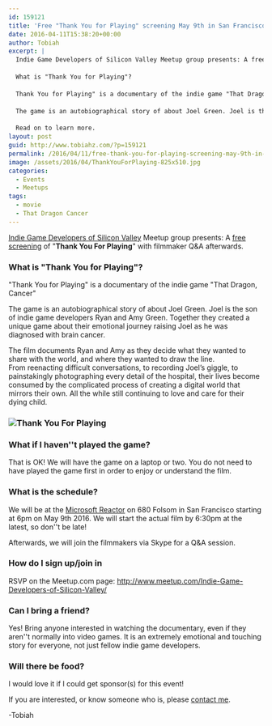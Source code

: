 ```yaml
---
id: 159121
title: 'Free "Thank You for Playing" screening May 9th in San Francisco'
date: 2016-04-11T15:38:20+00:00
author: Tobiah
excerpt: |
  Indie Game Developers of Silicon Valley Meetup group presents: A free screening of "Thank For you Playing" with filmmaker Q&A afterwards.
  
  What is "Thank You for Playing"?
  
  Thank You for Playing" is a documentary of the indie game "That Dragon, Cancer
  
  The game is an autobiographical story of about Joel Green. Joel is the son of indie game developers Ryan and Amy Green. Together they created a unique game about their emotional journey raising Joel as he was diagnosed with brain cancer.
  
  Read on to learn more.
layout: post
guid: http://www.tobiahz.com/?p=159121
permalink: /2016/04/11/free-thank-you-for-playing-screening-may-9th-in-san-francisco/
image: /assets/2016/04/ThankYouForPlaying-825x510.jpg
categories:
  - Events
  - Meetups
tags:
  - movie
  - That Dragon Cancer
---
```

[Indie Game Developers of Silicon Valley](http://www.meetup.com/Indie-Game-Developers-of-Silicon-Valley/) Meetup group presents: A <a href="http://www.meetup.com/Indie-Game-Developers-of-Silicon-Valley/" target="_blank">free screening</a> of "**Thank You For Playing**" with filmmaker Q&A afterwards.

### **What is "Thank You for Playing"?**

"Thank You for Playing" is a documentary of the indie game "That Dragon, Cancer"

The game is an autobiographical story of about Joel Green. Joel is the son of indie game developers Ryan and Amy Green. Together they created a unique game about their emotional journey raising Joel as he was diagnosed with brain cancer.<!--more-->

The film documents Ryan and Amy as they decide what they wanted to share with the world, and where they wanted to draw the line. From reenacting difficult conversations, to recording Joel’s giggle, to painstakingly photographing every detail of the hospital, their lives become consumed by the complicated process of creating a digital world that mirrors their own. All the while still continuing to love and care for their dying child.

### <img class="aligncenter size-full wp-image-160461" src="/assets/2016/04/ThankYouForPlaying_Screenshot1.png?resize=660%2C369" alt="Thank You For Playing" width="660" height="369" srcset="/assets/2016/04/ThankYouForPlaying_Screenshot1.png?w=1493 1493w, /assets/2016/04/ThankYouForPlaying_Screenshot1.png?resize=300%2C168 300w, /assets/2016/04/ThankYouForPlaying_Screenshot1.png?resize=1024%2C573 1024w, /assets/2016/04/ThankYouForPlaying_Screenshot1.png?w=1320 1320w" sizes="(max-width: 660px) 100vw, 660px" data-recalc-dims="1" />

### **What if I haven''t played the game?**

That is OK! We will have the game on a laptop or two. You do not need to have played the game first in order to enjoy or understand the film.

### **What is the schedule?**

We will be at the <a href="http://microsoftreactor.com/" target="_blank">Microsoft Reactor</a> on 680 Folsom in San Francisco starting at 6pm on May 9th 2016. We will start the actual film by 6:30pm at the latest, so don''t be late!

Afterwards, we will join the filmmakers via Skype for a Q&A session.

### How do I sign up/join in

RSVP on the Meetup.com page: <a href="http://www.meetup.com/Indie-Game-Developers-of-Silicon-Valley/" target="_blank">http://www.meetup.com/Indie-Game-Developers-of-Silicon-Valley/</a>

### **Can I bring a friend?**

Yes! Bring anyone interested in watching the documentary, even if they aren''t normally into video games. It is an extremely emotional and touching story for everyone, not just fellow indie game developers.

### **Will there be food?**

I would love it if I could get sponsor(s) for this event!

If you are interested, or know someone who is, please [contact me](http://www.tobiahz.com/contact/).

-Tobiah